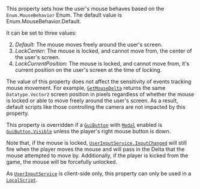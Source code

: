 This property sets how the user's mouse behaves based on the
`Enum.MouseBehavior` Enum. The default value is
Enum.MouseBehavior.Default.

It can be set to three values:

2. *Default*: The mouse moves freely around the user's screen.
2. *LockCenter*: The mouse is locked, and cannot move from, the center of
the user's screen.
2. *LockCurrentPosition*: The mouse is locked, and cannot move from, it's
current position on the user's screen at the time of locking.

The value of this property does not affect the sensitivity of events
tracking mouse movement. For example,
[`GetMouseDelta`](https://create.roblox.com/docs/reference/engine/classes/UserInputService#GetMouseDelta) returns the same
`Datatype.Vector2` screen position in pixels regardless of whether the
mouse is locked or able to move freely around the user's screen. As a
result, default scripts like those controlling the camera are not impacted
by this property.

This property is overridden if a [`GuiButton`](https://create.roblox.com/docs/reference/engine/classes/GuiButton) with
[`Modal`](https://create.roblox.com/docs/reference/engine/classes/GuiButton#Modal) enabled is [`GuiButton.Visible`](https://create.roblox.com/docs/reference/engine/classes/GuiButton#Visible) unless
the player's right mouse button is down.

Note that, if the mouse is locked, [`UserInputService.InputChanged`](https://create.roblox.com/docs/reference/engine/classes/UserInputService#InputChanged)
will still fire when the player moves the mouse and will pass in the Delta
that the mouse attempted to move by. Additionally, if the player is kicked
from the game, the mouse will be forcefully unlocked.

As [`UserInputService`](https://create.roblox.com/docs/reference/engine/classes/UserInputService) is client-side only, this property can only be
used in a [`LocalScript`](https://create.roblox.com/docs/reference/engine/classes/LocalScript).